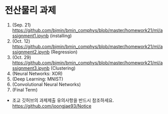 
# 전산물리 과제

1. (Sep. 21) https://github.com/bjmin/bmin_comphys/blob/master/homework21/ml/assignment1.ipynb (installing)
2. (Oct. 12) https://github.com/bjmin/bmin_comphys/blob/master/homework21/ml/assignment2.ipynb (Regression)
3. (Oct. 29) https://github.com/bjmin/bmin_comphys/blob/master/homework21/ml/assignment3.ipynb (Clustering)
4. (Neural Networks: XOR)
5. (Deep Learning: MNIST)
6. (Convolutional Neural Networks)
7. (Final Term)


* 조교 깃허브의 과제제출 유의사항을 반드시 참조하세요.  https://github.com/joongjae93/Notice
